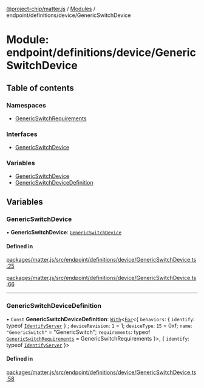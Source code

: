 [@project-chip/matter.js](../README.md) / [Modules](../modules.md) / endpoint/definitions/device/GenericSwitchDevice

# Module: endpoint/definitions/device/GenericSwitchDevice

## Table of contents

### Namespaces

- [GenericSwitchRequirements](endpoint_definitions_device_GenericSwitchDevice.GenericSwitchRequirements.md)

### Interfaces

- [GenericSwitchDevice](../interfaces/endpoint_definitions_device_GenericSwitchDevice.GenericSwitchDevice.md)

### Variables

- [GenericSwitchDevice](endpoint_definitions_device_GenericSwitchDevice.md#genericswitchdevice)
- [GenericSwitchDeviceDefinition](endpoint_definitions_device_GenericSwitchDevice.md#genericswitchdevicedefinition)

## Variables

### GenericSwitchDevice

• **GenericSwitchDevice**: [`GenericSwitchDevice`](../interfaces/endpoint_definitions_device_GenericSwitchDevice.GenericSwitchDevice.md)

#### Defined in

[packages/matter.js/src/endpoint/definitions/device/GenericSwitchDevice.ts:25](https://github.com/project-chip/matter.js/blob/3adaded6/packages/matter.js/src/endpoint/definitions/device/GenericSwitchDevice.ts#L25)

[packages/matter.js/src/endpoint/definitions/device/GenericSwitchDevice.ts:66](https://github.com/project-chip/matter.js/blob/3adaded6/packages/matter.js/src/endpoint/definitions/device/GenericSwitchDevice.ts#L66)

___

### GenericSwitchDeviceDefinition

• `Const` **GenericSwitchDeviceDefinition**: [`With`](node_export._internal_.md#with)\<[`For`](behavior_cluster_export._internal_.EndpointType.md#for)\<\{ `behaviors`: \{ `identify`: typeof [`IdentifyServer`](behavior_definitions_identify_export.IdentifyServer.md)  } ; `deviceRevision`: ``1`` = 1; `deviceType`: ``15`` = 0xf; `name`: ``"GenericSwitch"`` = "GenericSwitch"; `requirements`: typeof [`GenericSwitchRequirements`](endpoint_definitions_device_GenericSwitchDevice.GenericSwitchRequirements.md) = GenericSwitchRequirements }\>, \{ `identify`: typeof [`IdentifyServer`](behavior_definitions_identify_export.IdentifyServer.md)  }\>

#### Defined in

[packages/matter.js/src/endpoint/definitions/device/GenericSwitchDevice.ts:58](https://github.com/project-chip/matter.js/blob/3adaded6/packages/matter.js/src/endpoint/definitions/device/GenericSwitchDevice.ts#L58)
